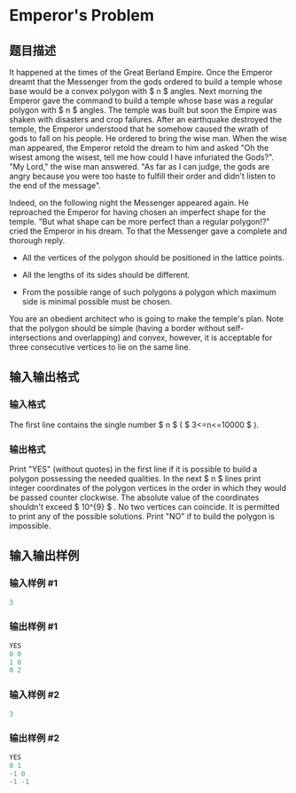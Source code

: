 # Emperor&#039;s Problem

## 题目描述

It happened at the times of the Great Berland Empire. Once the Emperor dreamt that the Messenger from the gods ordered to build a temple whose base would be a convex polygon with $ n $ angles. Next morning the Emperor gave the command to build a temple whose base was a regular polygon with $ n $ angles. The temple was built but soon the Empire was shaken with disasters and crop failures. After an earthquake destroyed the temple, the Emperor understood that he somehow caused the wrath of gods to fall on his people. He ordered to bring the wise man. When the wise man appeared, the Emperor retold the dream to him and asked "Oh the wisest among the wisest, tell me how could I have infuriated the Gods?". "My Lord," the wise man answered. "As far as I can judge, the gods are angry because you were too haste to fulfill their order and didn't listen to the end of the message".

Indeed, on the following night the Messenger appeared again. He reproached the Emperor for having chosen an imperfect shape for the temple. "But what shape can be more perfect than a regular polygon!?" cried the Emperor in his dream. To that the Messenger gave a complete and thorough reply.

- All the vertices of the polygon should be positioned in the lattice points.

- All the lengths of its sides should be different.

- From the possible range of such polygons a polygon which maximum side is minimal possible must be chosen.

You are an obedient architect who is going to make the temple's plan. Note that the polygon should be simple (having a border without self-intersections and overlapping) and convex, however, it is acceptable for three consecutive vertices to lie on the same line.

## 输入输出格式

### 输入格式

The first line contains the single number $ n $ ( $ 3<=n<=10000 $ ).

### 输出格式

Print "YES" (without quotes) in the first line if it is possible to build a polygon possessing the needed qualities. In the next $ n $ lines print integer coordinates of the polygon vertices in the order in which they would be passed counter clockwise. The absolute value of the coordinates shouldn't exceed $ 10^{9} $ . No two vertices can coincide. It is permitted to print any of the possible solutions. Print "NO" if to build the polygon is impossible.

## 输入输出样例

### 输入样例 #1

```cpp
3

```
### 输出样例 #1

```cpp
YES
0 0
1 0
0 2

```
### 输入样例 #2

```cpp
3

```
### 输出样例 #2

```cpp
YES
0 1
-1 0
-1 -1

```
